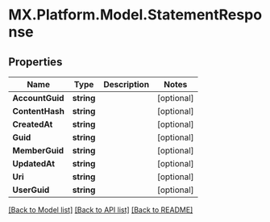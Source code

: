 # MX.Platform.Model.StatementResponse

## Properties

Name | Type | Description | Notes
------------ | ------------- | ------------- | -------------
**AccountGuid** | **string** |  | [optional] 
**ContentHash** | **string** |  | [optional] 
**CreatedAt** | **string** |  | [optional] 
**Guid** | **string** |  | [optional] 
**MemberGuid** | **string** |  | [optional] 
**UpdatedAt** | **string** |  | [optional] 
**Uri** | **string** |  | [optional] 
**UserGuid** | **string** |  | [optional] 

[[Back to Model list]](../README.md#documentation-for-models) [[Back to API list]](../README.md#documentation-for-api-endpoints) [[Back to README]](../README.md)


